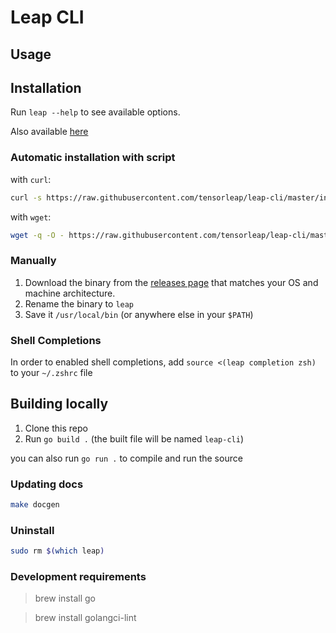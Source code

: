 # Leap CLI

## Usage

## Installation

Run `leap --help` to see available options.

Also available [here](docs/tensorleap.md)

### Automatic installation with script

with `curl`:

```sh
curl -s https://raw.githubusercontent.com/tensorleap/leap-cli/master/install.sh | bash
```

with `wget`:

```sh
wget -q -O - https://raw.githubusercontent.com/tensorleap/leap-cli/master/install.sh | bash
```

### Manually

1. Download the binary from the [releases page](https://github.com/tensorleap/leap-cli/releases) that matches your OS and machine architecture.
2. Rename the binary to `leap`
3. Save it `/usr/local/bin` (or anywhere else in your `$PATH`)

### Shell Completions

In order to enabled shell completions, add `source <(leap completion zsh)` to your `~/.zshrc` file

## Building locally

1. Clone this repo
2. Run `go build .` (the built file will be named `leap-cli`)

you can also run `go run .` to compile and run the source

### Updating docs

```sh
make docgen
```

### Uninstall

```sh
sudo rm $(which leap)
```

### Development requirements

> brew install go

> brew install golangci-lint
